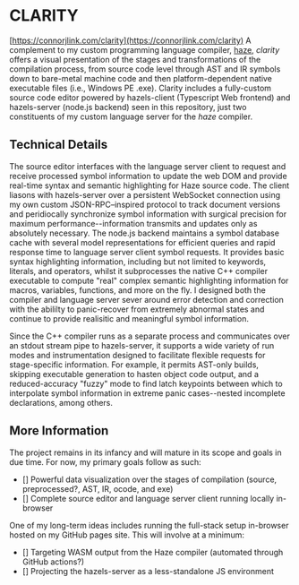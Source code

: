 # CLARITY
[https://connorjlink.com/clarity](https://connorjlink.com/clarity)
A complement to my custom programming language compiler, [haze](https://github.com/connorjlink/haze), _clarity_ offers a visual presentation of the stages and transformations of the compilation process, from source code level through AST and IR symbols down to bare-metal machine code and then platform-dependent native executable files (i.e., Windows PE .exe). Clarity includes a fully-custom source code editor powered by hazels-client (Typescript Web frontend) and hazels-server (node.js backend) seen in this repository, just two constituents of my custom language server for the _haze_ compiler.

## Technical Details
The source editor interfaces with the language server client to request and receive processed symbol information to update the web DOM and provide real-time syntax and semantic highlighting for Haze source code. The client liasons with hazels-server over a persistent WebSocket connection using my own custom JSON-RPC–inspired protocol to track document versions and peridiocally synchronize symbol information with surgical precision for maximum performance--information transmits and updates only as absolutely necessary. The node.js backend maintains a symbol database cache with several model representations for efficient queries and rapid response time to language server client symbol requests. It provides basic syntax highlighting information, including but not limited to keywords, literals, and operators, whilst it subprocesses the native C++ compiler executable to compute "real" complex semantic highlighting information for macros, variables, functions, and more on the fly. I designed both the compiler and language server sever around error detection and correction with the abililty to panic-recover from extremely abnormal states and continue to provide realisitic and meaningful symbol information. 

Since the C++ compiler runs as a separate process and communicates over an stdout stream pipe to hazels-server, it supports a wide variety of run modes and instrumentation designed to facilitate flexible requests for stage-specific information. For example, it permits AST-only builds, skipping executable generation to hasten object code output, and a reduced-accuracy "fuzzy" mode to find latch keypoints between which to interpolate symbol information in extreme panic cases--nested incomplete declarations, among others.

## More Information
The project remains in its infancy and will mature in its scope and goals in due time. For now, my primary goals follow as such:
 - [] Powerful data visualization over the stages of compilation (source, preprocessed?, AST, IR, ocode, and exe)
 - [] Complete source editor and language server client running locally in-browser

One of my long-term ideas includes running the full-stack setup in-browser hosted on my GitHub pages site. This will involve at a minimum:
 - [] Targeting WASM output from the Haze compiler (automated through GitHub actions?)
 - [] Projecting the hazels-server as a less-standalone JS environment
